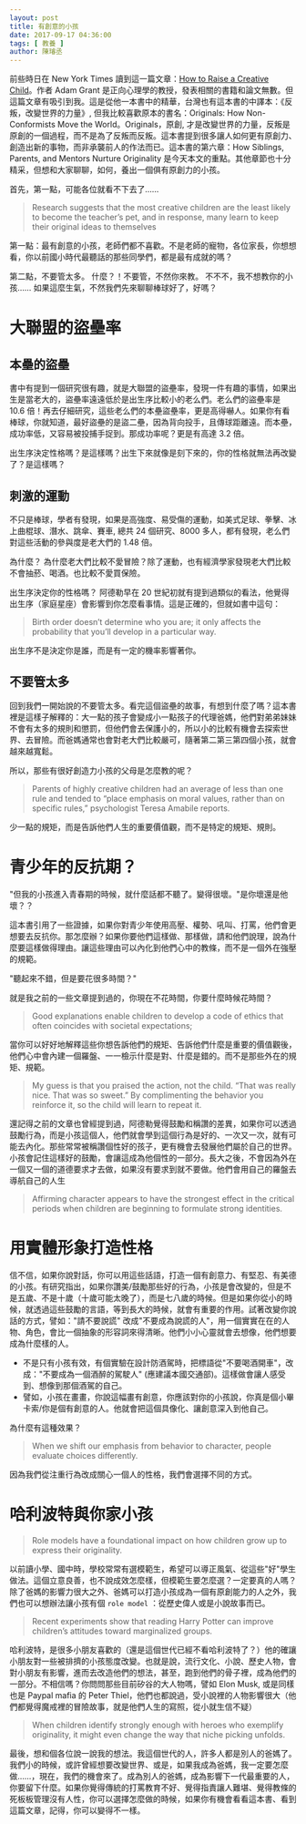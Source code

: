```yaml
---
layout: post
title: 有創意的小孩 
date: 2017-09-17 04:36:00
tags: [ 教養 ]
author: 陳璿丞
---
```

前些時日在 New York Times 讀到這一篇文章：[How to Raise a Creative Child](https://www.nytimes.com/2016/01/31/opinion/sunday/how-to-raise-a-creative-child-step-one-back-off.html)。作者 Adam Grant 是正向心理學的教授，發表相關的書籍和論文無數。但這篇文章有吸引到我。這是從他一本書中的精華，台灣也有這本書的中譯本：《反叛，改變世界的力量》, 但我比較喜歡原本的書名：Originals: How Non-Conformists Move the World。Originals，原創, 才是改變世界的力量，反叛是原創的一個過程，而不是為了反叛而反叛。這本書提到很多讓人如何更有原創力、創造出新的事物，而非承襲前人的作法而已。這本書的第六章：How Siblings, Parents, and Mentors Nurture Originality 是今天本文的重點。其他章節也十分精采，但想和大家聊聊，如何，養出一個俱有原創力的小孩。

首先，第一點，可能各位就看不下去了……

> Research suggests that the most creative children are the least likely to become the teacher’s pet, and in response, many learn to keep their original ideas to themselves

第一點：最有創意的小孩，老師們都不喜歡。不是老師的寵物，各位家長，你想想看，你以前國小時代最聽話的那些同學們，都是最有成就的嗎？

第二點，不要管太多。 什麼？！不要管，不然你來教。 不不不，我不想教你的小孩…… 如果這麼生氣，不然我們先來聊聊棒球好了，好嗎？

<!--more-->

大聯盟的盜壘率
==============

本壘的盜壘
----------

書中有提到一個研究很有趣，就是大聯盟的盜壘率，發現一件有趣的事情，如果出生是當老大的，盜壘率遠遠低於是出生序比較小的老么們。老么們的盜壘率是 10.6 倍！再去仔細研究，這些老么們的本壘盜壘率，更是高得嚇人。如果你有看棒球，你就知道，最好盜壘的是盜二壘，因為背向投手，且傳球距離遠。而本壘，成功率低，又容易被投捕手捉到。那成功率呢？更是有高達 3.2 倍。

出生序決定性格嗎？是這樣嗎？出生下來就像是刻下來的，你的性格就無法再改變了？是這樣嗎？

刺激的運動
----------

不只是棒球，學者有發現，如果是高強度、易受傷的運動，如美式足球、拳擊、冰上曲棍球、潛水、跳傘、賽車, 總共 24 個研究、8000 多人，都有發現，老么們對這些活動的參與度是老大們的 1.48 倍。

為什麼？ 為什麼老大們比較不愛冒險？除了運動，也有經濟學家發現老大們比較不會抽菸、喝酒。也比較不愛買保險。

出生序決定你的性格嗎？ 阿德勒早在 20 世紀初就有提到過類似的看法，他覺得出生序（家庭星座）會影響到你怎麼看事情。這是正確的，但就如書中這句：

> Birth order doesn’t determine who you are; it only affects the probability that you’ll develop in a particular way.

出生序不是決定你是誰，而是有一定的機率影響著你。

不要管太多
----------

回到我們一開始說的不要管太多。看完這個盜壘的故事，有想到什麼了嗎？這本書裡是這樣子解釋的：大一點的孩子會變成小一點孩子的代理爸媽，他們對弟弟妹妹不會有太多的規則和懲罰，但他們會去保護小的，所以小的比較有機會去探索世界、去冒險。而爸媽通常也會對老大們比較嚴可，隨著第二第三第四個小孩，就會越來越寬鬆。

所以，那些有很好創造力小孩的父母是怎麼教的呢？

> Parents of highly creative children had an average of less than one rule and tended to “place emphasis on moral values, rather than on specific rules,” psychologist Teresa Amabile reports.

少一點的規矩，而是告訴他們人生的重要價值觀，而不是特定的規矩、規則。

青少年的反抗期？
================

"但我的小孩進入青春期的時候，就什麼話都不聽了。變得很壞。"是你壞還是他壞？？

這本書引用了一些證據，如果你對青少年使用高壓、權勢、吼叫、打罵，他們會更想要去反抗你。那怎麼辦？如果你要他們這樣做、那樣做，請和他們說理，說為什麼要這樣做得理由。讓這些理由可以內化到他們心中的教條，而不是一個外在強壓的規範。

"聽起來不錯，但是要花很多時間？"

就是我之前的一些文章提到過的，你現在不花時間，你要什麼時候花時間？

> Good explanations enable children to develop a code of ethics that often coincides with societal expectations;

當你可以好好地解釋這些你想告訴他們的規矩、告訴他們什麼是重要的價值觀後，他們心中會內建一個羅盤、一一檢示什麼是對、什麼是錯的。而不是那些外在的規矩、規範。

> My guess is that you praised the action, not the child. “That was really nice. That was so sweet.” By complimenting the behavior you reinforce it, so the child will learn to repeat it.

還記得之前的文章也曾經提到過，阿德勒覺得鼓勵和稱讚的差異，如果你可以透過鼓勵行為，而是小孩這個人，他們就會學到這個行為是好的、一次又一次，就有可能去內化。那些常常被稱讚個性好的孩子，更有機會去發展他們屬於自己的世界。小孩會記住這樣好的鼓勵，會讓這成為他個性的一部分。長大之後，不會因為外在一個又一個的道德要求才去做，如果沒有要求到就不要做。他們會用自己的羅盤去導航自己的人生

> Affirming character appears to have the strongest effect in the critical periods when children are beginning to formulate strong identities.

用實體形象打造性格
==================

信不信，如果你說對話，你可以用這些話語，打造一個有創意力、有堅忍、有美德的小孩。有研究指出，如果你讚美/鼓勵那些好的行為，小孩是會改變的，但是不是五歲、不是十歲（十歲可能太晚了），而是七八歲的時候。但是如果你從小的時候，就透過這些鼓勵的言語，等到長大的時候，就會有重要的作用。試著改變你說話的方式，譬如："請不要說謊" 改成"不要成為說謊的人"，用一個實實在在的人物、角色，會比一個抽象的形容詞來得清晰。他們小小心靈就會去想像，他們想要成為什麼樣的人。

-   不是只有小孩有效，有個實驗在設計防酒駕時，把標語從"不要喝酒開車"，改成："不要成為一個酒醉的駕駛人" (應建議本國交通部)。這樣做會讓人感受到、想像到那個酒駕的自己。
-   譬如，小孩在畫畫，你說這幅畫有創意，你應該對你的小孩說，你真是個小畢卡索/你是個有創意的人。他就會把這個具像化、讓創意深入到他自己。

為什麼有這種效果？

> When we shift our emphasis from behavior to character, people evaluate choices differently.

因為我們從注重行為改成關心一個人的性格，我們會選擇不同的方式。

哈利波特與你家小孩
==================

> Role models have a foundational impact on how children grow up to express their originality.

以前讀小學、國中時，學校常常有選模範生，希望可以導正風氣、從這些"好"學生做法。這個立意良善，也不說成效怎麼樣，但模範生要怎麼選？一定要真的人嗎？除了爸媽的影響力很大之外、爸媽可以打造小孩成為一個有原創能力的人之外，我們也可以想辦法讓小孩有個 `role model` ：從歷史偉人或是小說故事而已。

> Recent experiments show that reading Harry Potter can improve children’s attitudes toward marginalized groups.

哈利波特，是很多小朋友喜歡的（還是這個世代已經不看哈利波特了？）他的確讓小朋友對一些被排擠的小孩態度改變。也就是說，流行文化、小說、歷史人物，會對小朋友有影響，進而去改造他們的想法，甚至，跑到他們的骨子裡，成為他們的一部分。不相信嗎？你問問那些目前矽谷的大人物嗎，譬如 Elon Musk, 或是同樣也是 Paypal mafia 的 Peter Thiel，他們也都說過，受小說裡的人物影響很大（他們都覺得魔戒裡的冒險故事，就是他們人生的寫照，從小就生信不疑）

> When children identify strongly enough with heroes who exemplify originality, it might even change the way that niche picking unfolds.

最後，想和個各位說一說我的想法。我這個世代的人，許多人都是別人的爸媽了。我們小的時候，或許曾經想要改變世界、或是，如果我成為爸媽，我一定要怎麼做……，現在，我們的機會來了。成為別人的爸媽，成為影響下一代最重要的人，你要留下什麼。如果你覺得傳統的打罵教育不好、覺得指責讓人難堪、覺得教條的死板板管理沒有人性，你可以選擇怎麼做的時候，如果你有機會看看這本書、看到這篇文章，記得，你可以變得不一樣。
